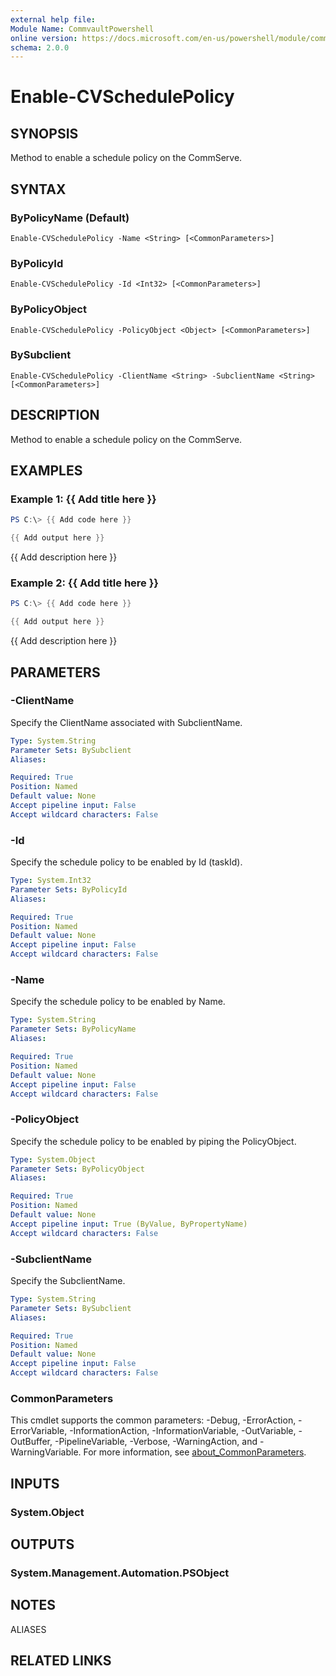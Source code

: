 ```yaml
---
external help file:
Module Name: CommvaultPowershell
online version: https://docs.microsoft.com/en-us/powershell/module/commvaultpowershell/enable-cvschedulepolicy
schema: 2.0.0
---
```


# Enable-CVSchedulePolicy

## SYNOPSIS
Method to enable a schedule policy on the CommServe.

## SYNTAX

### ByPolicyName (Default)
```
Enable-CVSchedulePolicy -Name <String> [<CommonParameters>]
```

### ByPolicyId
```
Enable-CVSchedulePolicy -Id <Int32> [<CommonParameters>]
```

### ByPolicyObject
```
Enable-CVSchedulePolicy -PolicyObject <Object> [<CommonParameters>]
```

### BySubclient
```
Enable-CVSchedulePolicy -ClientName <String> -SubclientName <String> [<CommonParameters>]
```

## DESCRIPTION
Method to enable a schedule policy on the CommServe.

## EXAMPLES

### Example 1: {{ Add title here }}
```powershell
PS C:\> {{ Add code here }}

{{ Add output here }}
```

{{ Add description here }}

### Example 2: {{ Add title here }}
```powershell
PS C:\> {{ Add code here }}

{{ Add output here }}
```

{{ Add description here }}

## PARAMETERS

### -ClientName
Specify the ClientName associated with SubclientName.

```yaml
Type: System.String
Parameter Sets: BySubclient
Aliases:

Required: True
Position: Named
Default value: None
Accept pipeline input: False
Accept wildcard characters: False
```

### -Id
Specify the schedule policy to be enabled by Id (taskId).

```yaml
Type: System.Int32
Parameter Sets: ByPolicyId
Aliases:

Required: True
Position: Named
Default value: None
Accept pipeline input: False
Accept wildcard characters: False
```

### -Name
Specify the schedule policy to be enabled by Name.

```yaml
Type: System.String
Parameter Sets: ByPolicyName
Aliases:

Required: True
Position: Named
Default value: None
Accept pipeline input: False
Accept wildcard characters: False
```

### -PolicyObject
Specify the schedule policy to be enabled by piping the PolicyObject.

```yaml
Type: System.Object
Parameter Sets: ByPolicyObject
Aliases:

Required: True
Position: Named
Default value: None
Accept pipeline input: True (ByValue, ByPropertyName)
Accept wildcard characters: False
```

### -SubclientName
Specify the SubclientName.

```yaml
Type: System.String
Parameter Sets: BySubclient
Aliases:

Required: True
Position: Named
Default value: None
Accept pipeline input: False
Accept wildcard characters: False
```

### CommonParameters
This cmdlet supports the common parameters: -Debug, -ErrorAction, -ErrorVariable, -InformationAction, -InformationVariable, -OutVariable, -OutBuffer, -PipelineVariable, -Verbose, -WarningAction, and -WarningVariable. For more information, see [about_CommonParameters](http://go.microsoft.com/fwlink/?LinkID=113216).

## INPUTS

### System.Object

## OUTPUTS

### System.Management.Automation.PSObject

## NOTES

ALIASES

## RELATED LINKS

